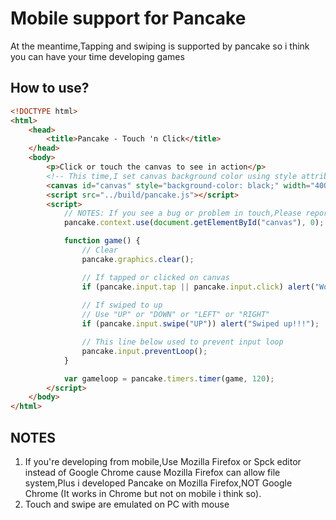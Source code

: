 # Mobile support for Pancake
At the meantime,Tapping and swiping is supported by pancake so i think you can have your time developing games

## How to use?
```html
<!DOCTYPE html>
<html>
    <head>
        <title>Pancake - Touch 'n Click</title>
    </head>
    <body>
        <p>Click or touch the canvas to see in action</p>
        <!-- This time,I set canvas background color using style attribute -->
        <canvas id="canvas" style="background-color: black;" width="400" height="400"></canvas>
        <script src="../build/pancake.js"></script>
        <script>
            // NOTES: If you see a bug or problem in touch,Please report in GitHub issues
            pancake.context.use(document.getElementById("canvas"), 0);

            function game() {
                // Clear
                pancake.graphics.clear();

                // If tapped or clicked on canvas
                if (pancake.input.tap || pancake.input.click) alert("Works!!!");
                
                // If swiped to up
                // Use "UP" or "DOWN" or "LEFT" or "RIGHT"
                if (pancake.input.swipe("UP")) alert("Swiped up!!!");

                // This line below used to prevent input loop
                pancake.input.preventLoop();
            }

            var gameloop = pancake.timers.timer(game, 120);
        </script>
    </body>
</html>
```
## NOTES
1. If you're developing from mobile,Use Mozilla Firefox or Spck editor instead of Google Chrome cause Mozilla Firefox can allow file system,Plus i developed Pancake on Mozilla Firefox,NOT Google Chrome (It works in Chrome but not on mobile i think so).
2. Touch and swipe are emulated on PC with mouse